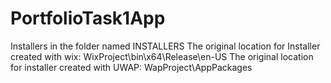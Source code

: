 # PortfolioTask1App
Installers in the folder named INSTALLERS
The original location for Installer created with wix: WixProject\bin\x64\Release\en-US
The original location for installer created with UWAP: WapProject\AppPackages
